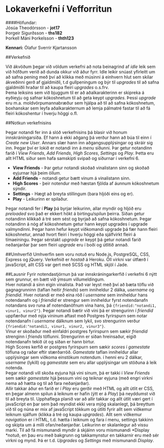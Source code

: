 # Lokaverkefni í Vefforritun

####Höfundar:  
Jósúa Theodórsson - **jot17**  
Þorgeir Sigurðsson - **ths182**  
Þorkell Máni Þorkelsson - **thth123**

**Kennari:** Ólafur Sverrir Kjartansson

##Verkefnið

Við ákvöðum þegar við völdum verkefni að nota beinagrind af *idle* leik sem við höfðum verið að dunda okkur við áður fyrr. Idle leikir snúast yfirleitt um að safna pening með því að klikka með músinni á einhvern hlut sem skilar ákveðinni gerð af gjaldmiðli, t.d gullpeningum og býr til *upgrades* til að safna gjaldmiðli hraðar til að kaupa fleiri *upgrades* 	o.s.frv.  
Þema leiksins sem við bjuggum til er að aðalkarakterinn er skipreka á eyðieyju og safnar kókoshnetum til að geta keypt *upgrades*. Þessi *upgrade* eru m.a. moldvörpumannabræður sem hjálpa að til að safna kókoshnetum, boxhanskar sem leyfa aðalkarakternum að lemja pálmatré fastar til að fá fleiri kókoshentur í hverju höggi o.fl. 

##Notkun verkefnisins
  
Þegar notandi fer inn á slóð verkefnisins þá blasir við honum innskráningarsíða. Ef hann á ekki aðgang þá verður hann að búa til einn í *Create new User*. Annars slær hann inn aðgangsupplýsingar og skráir sig inn. Þegar því er lokið er notandi inn á *menu* síðunni. Þar getur notandinn farið í *View Friends*, *Add Friends*, *High Scores*, *Settings* og *Play*. Þetta eru allt HTML síður sem hafa samskipti svipað og síðurnar í verkefni 6.  

* **View Friends** - Þar getur notandi skoðað vinalistann sinn og skoðað eyjurnar hjá þeim öllum.  
* **Add Friends** -  notandi getur bætt vinum á vinalistann sinn.  
* **High Scores** - þeir notendur með hæstan fjölda af áunnum kókoshnetum sýndir.
* **Settings** - Hægt að breyta stillingum (bara hljóði eins og er).
* **Play** - Leikurinn er spilaður.
  
Þegar notandi fer í **Play** þá byrjar leikurinn, allar myndir og hljóð eru *preloaded* svo það er ekkert hökt á birtingu/spilun þeirra. Síðan getur notandinn klikkað á tré sem sést og byrjað að safna kókoshnetum. Þegar notandinn á nóg af kókoshnetum getur hann keypt upgrades í upgrade valmyndinni. Þegar hann hefur keypt viðkomandi upgrade þá fær hann fleiri kókoshnetur, annað hvort fleiri í hverju höggi eða sjálfvirkt fleiri á tímaeiningu. Þegar sérstakt *upgrade* er keypt þá getur notandi farið neðanjarðar þar sem fleiri *upgrade* eru í boði og útlitið annað.

##Umhverfið
Umhverfin sem voru notuð eru Node.js, PostgreSQL, CSS, Express og jQuery. Verkefnið er *hostað* á Heroku.
Öll virkni var útfærð í javaScript, allt CSS var gert með SCSS og HTML skjöl í Jade. 

##Lausnir
Fyrir notendastjórnun þá var innskráningarkerfið í verkefni 6 nýtt sem grunnur, en bætt við ýmsum villumeldingum.   
Hver notandi á sinn eigin vinalista. Það var leyst með því að bæta töflu við gagnagrunninn (taflan heitir *friends*) sem inniheldur 2 dálka, *username* og *friendid*. Hver notandi er með eina röð í *username* sem inniheldur hans notendanafn og í *friendid* er strengur sem inniheldur fyrst notendanafn notandans svo runa af notendanöfnum vina hans, þá `{friendid:"notandi1, vinur1, vinur2"}`. Þegar notandi bætir við vini þá er strengurinn í *friendid* uppfærður með nýja vininum aftast með Postgres fyrirspurn sem notar notendanafn í *username* dálknum sem lykil, svo strengurinn verður `{friendid:"notandi1, vinur1, vinur2, vinur3"}`.  
Vinur er skoðaður með einfaldri postgres fyrirspurn sem sækir *friendid* strenginn í *friends* töflunni. Strengurinn er síðan hreinsaður, eigið notendanafn tekið út og síðan er hann birtur.  
High Scores kerfið er postgres fyrirspurn sem sækir *scores* í *gamestate* töfluna og raðar eftir stærðarröð. *Gamestate* taflan inniheldur allar upplýsingar sem viðkoma einstökum notendum. í henni eru 2 dálkar, *username* (lykill) og *gamestate* sem eru allar upplýsingar um stöðuna á leik notenda.  
Þegar notandi vill skoða eyjuna hjá vini sínum, þá er takki í *View Friends* sem sækir *gamestate* hjá þessum vini og teiknar eyjuna (með engri virkni nema að hætta og til að fara neðanjarðar).  
Allir takkar áður en farið er í *Play* eru gerðir með HTML og allt útlit er CSS, en þegar almenn spilun á leiknum er hafin (ýtt er á *Play*) þá neyddumst við til að breyta til. Upphaflega planið var að allir takkar og allt útlit væri gert í javaScript en þar sem það reyndist ekki vera mjög skalanlegt, þá breyttum við til og núna er mix af javaScript tökkum og útliti fyrir allt sem viðkemur leiknum sjálfum (klikka á tré og kaupa *upgrades*). Allt sem viðkemur *navigation* er í HTML, t.d. hætta í leiknum og fara í menu, settings takkinn og skipta um á milli ofan/neðanjarðar. Leikurinn er skalanlegur að vissu marki. Til að fá mismunandi myndir á skjáinn voru mismunandi *Display *notuð, en þau eru með bakgrunn og takkamynstur en takkarnir eru með sér virkni og mynd. Þá er t.d. *Upgrades* og *Settings* með mismunandi *Display*.